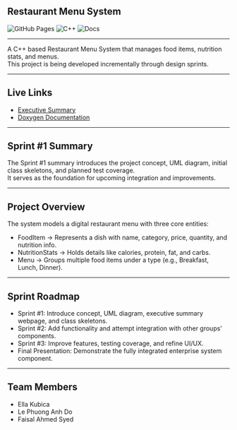 ## Restaurant Menu System

![GitHub Pages](https://img.shields.io/badge/GitHub%20Pages-Deployed-brightgreen)
![C++](https://img.shields.io/badge/language-C++-blue.svg)
![Docs](https://img.shields.io/badge/Docs-Doxygen-blueviolet)

--------------------------------------------------------------------------------------

A C++ based Restaurant Menu System that manages food items, nutrition stats, and menus.  
This project is being developed incrementally through design sprints.

--------------------------------------------------------------------------------------

##  Live Links
-  [Executive Summary](https://fsyed7.github.io/restaurant-menu-system/index.html)  
-  [Doxygen Documentation](https://fsyed7.github.io/restaurant-menu-system/html/index.html)  

--------------------------------------------------------------------------------------

##  Sprint #1 Summary
The Sprint #1 summary introduces the project concept, UML diagram, initial class skeletons, and planned test coverage.  
It serves as the foundation for upcoming integration and improvements.

--------------------------------------------------------------------------------------

##  Project Overview
The system models a digital restaurant menu with three core entities:

- FoodItem → Represents a dish with name, category, price, quantity, and nutrition info.  
- NutritionStats → Holds details like calories, protein, fat, and carbs.  
- Menu → Groups multiple food items under a type (e.g., Breakfast, Lunch, Dinner).  

--------------------------------------------------------------------------------------

##  Sprint Roadmap
- Sprint #1: Introduce concept, UML diagram, executive summary webpage, and class skeletons.  
- Sprint #2: Add functionality and attempt integration with other groups’ components.  
- Sprint #3: Improve features, testing coverage, and refine UI/UX.  
- Final Presentation: Demonstrate the fully integrated enterprise system component.  

--------------------------------------------------------------------------------------

## Team Members
- Ella Kubica  
- Le Phuong Anh Do  
- Faisal Ahmed Syed  



